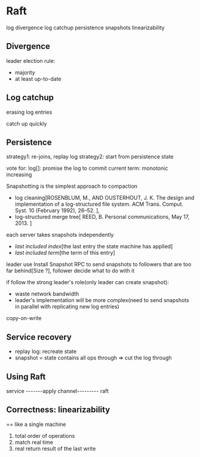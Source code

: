 # Raft

log divergence
log catchup
persistence
snapshots
linearizability

## Divergence

leader election rule:

- majority
- at least up-to-date

## Log catchup

erasing log entries

catch up quickly

## Persistence

strategy1: re-joins, replay log
strategy2: start from persistence state

vote for:
log[]: promise the log to commit
current term: monotonic increasing

Snapshotting is the simplest approach to compaction

- log cleaning[ROSENBLUM, M., AND OUSTERHOUT, J. K. The design and implementation of a log-structured file system. ACM Trans. Comput. Syst. 10 (February 1992), 26–52.
],
- log-structured merge tree[ REED, B. Personal communications, May 17, 2013.
]

each server takes snapshots independently

- *last included index*[the last entry the state machine has applied]
- *last included term*[the term of this entry]

leader use Install Snapshot RPC to send snapshots to followers that are too far behind[Size ?], follower decide what to do with it

if follow the strong leader's role(only leader can create snapshot):

- waste network bandwidth
- leader's implementation will be more complex(need to send snapshots in parallel with replicating new log entries)

copy-on-write

## Service recovery

- replay log: recreate state
- snapshot = state contains all ops through => cut the log through

## Using Raft

service -------apply channel--------- raft

## Correctness: linearizability

== like a single machine

1. total order of operations
2. match real time
3. real return result of the last write